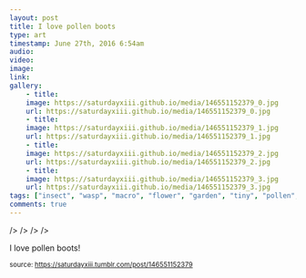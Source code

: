 ```yaml
---
layout: post
title: I love pollen boots
type: art
timestamp: June 27th, 2016 6:54am
audio: 
video: 
image: 
link: 
gallery:
	- title: 
	image: https://saturdayxiii.github.io/media/146551152379_0.jpg
	url: https://saturdayxiii.github.io/media/146551152379_0.jpg
	- title: 
	image: https://saturdayxiii.github.io/media/146551152379_1.jpg
	url: https://saturdayxiii.github.io/media/146551152379_1.jpg
	- title: 
	image: https://saturdayxiii.github.io/media/146551152379_2.jpg
	url: https://saturdayxiii.github.io/media/146551152379_2.jpg
	- title: 
	image: https://saturdayxiii.github.io/media/146551152379_3.jpg
	url: https://saturdayxiii.github.io/media/146551152379_3.jpg
tags: ["insect", "wasp", "macro", "flower", "garden", "tiny", "pollen", "photography", "art"]
comments: true
---
```


 />
 />
 />
 />
        
I love pollen boots!
 
  
<small>source: https://saturdayxiii.tumblr.com/post/146551152379</small>